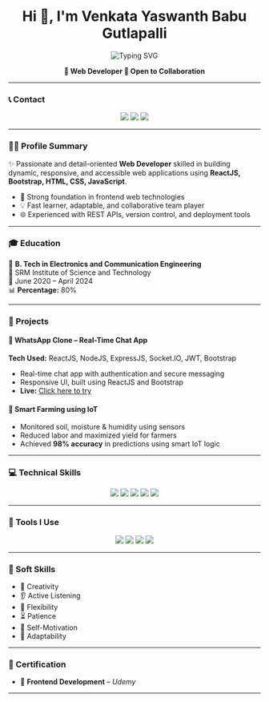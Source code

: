 <h1 align="center">Hi 👋, I'm Venkata Yaswanth Babu Gutlapalli</h1>

<p align="center">
  <img src="https://readme-typing-svg.demolab.com?font=Fira+Code&duration=2500&pause=1000&center=true&width=435&lines=Frontend+Web+Developer;Open+to+New+Opportunities" alt="Typing SVG" />
</p>

<p align="center">
  <b>🚀 Web Developer  🤝 Open to Collaboration</b>
</p>

---

### 📞 Contact

<p align="center">
  <a href="mailto:venkatgutl@gmail.com"><img src="https://img.shields.io/badge/Email-venkatgutl@gmail.com-red?style=for-the-badge&logo=gmail"></a>
  <a href="https://www.linkedin.com/in/venkata-yaswanth-babugutlapall2aa437304" target="_blank"><img src="https://img.shields.io/badge/LinkedIn-Profile-blue?style=for-the-badge&logo=linkedin"></a>
  <a href="https://github.com/Yaswanth666dev" target="_blank"><img src="https://img.shields.io/badge/GitHub-Profile-black?style=for-the-badge&logo=github"></a>
</p>

---

### 🧑‍💻 Profile Summary

✨ Passionate and detail-oriented **Web Developer** skilled in building dynamic, responsive, and accessible web applications using **ReactJS, Bootstrap, HTML, CSS, JavaScript**.

- 🔧 Strong foundation in frontend web technologies
- 💡 Fast learner, adaptable, and collaborative team player
- 🌐 Experienced with REST APIs, version control, and deployment tools

---

### 🎓 Education

📘 **B. Tech in Electronics and Communication Engineering**  
🏫 SRM Institute of Science and Technology  
📅 June 2020 – April 2024  
📊 **Percentage:** 80%

---

### 💼 Projects

#### 📱 WhatsApp Clone – Real-Time Chat App  
**Tech Used:** ReactJS, NodeJS, ExpressJS, Socket.IO, JWT, Bootstrap  
- Real-time chat app with authentication and secure messaging  
- Responsive UI, built using ReactJS and Bootstrap  
- **Live:** [Click here to try](https://chat-frontend-ashy.vercel.app/)

#### 🌾 Smart Farming using IoT  
- Monitored soil, moisture & humidity using sensors  
- Reduced labor and maximized yield for farmers  
- Achieved **98% accuracy** in predictions using smart IoT logic

---

### 💻 Technical Skills

<p align="center">
  <img src="https://img.shields.io/badge/HTML5-E34F26?style=for-the-badge&logo=html5&logoColor=white" />
  <img src="https://img.shields.io/badge/CSS3-1572B6?style=for-the-badge&logo=css3&logoColor=white" />
  <img src="https://img.shields.io/badge/Bootstrap-563D7C?style=for-the-badge&logo=bootstrap&logoColor=white" />
  <img src="https://img.shields.io/badge/JavaScript-F7DF1E?style=for-the-badge&logo=javascript&logoColor=black" />
  <img src="https://img.shields.io/badge/React-20232A?style=for-the-badge&logo=react&logoColor=61DAFB" />
<!--   <img src="https://img.shields.io/badge/Node.js-339933?style=for-the-badge&logo=nodedotjs&logoColor=white" />
  <img src="https://img.shields.io/badge/MongoDB-4EA94B?style=for-the-badge&logo=mongodb&logoColor=white" /> -->
</p>

---

### 🔧 Tools I Use

<p align="center">
  <img src="https://img.shields.io/badge/VS%20Code-007ACC?style=for-the-badge&logo=visual-studio-code&logoColor=white" />
  <img src="https://img.shields.io/badge/Git-F05032?style=for-the-badge&logo=git&logoColor=white" />
  <img src="https://img.shields.io/badge/GitHub-181717?style=for-the-badge&logo=github&logoColor=white" />
  <img src="https://img.shields.io/badge/Vercel-000000?style=for-the-badge&logo=vercel&logoColor=white" />
</p>

---

### 🤝 Soft Skills

- 🎨 Creativity  
- 👂 Active Listening  
- 🔄 Flexibility  
- ⏳ Patience  
- 🚀 Self-Motivation  
- 🔧 Adaptability  

---

### 📜 Certification

- 📘 **Frontend Development** – *Udemy*

---

